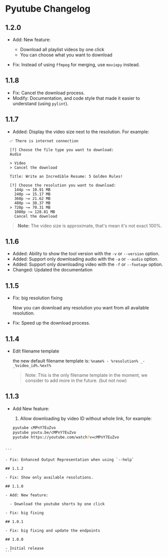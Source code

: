 # Pyutube Changelog

## 1.2.0

- Add: New feature:

  - Download all playlist videos by one click
  - You can choose what you want to download

- Fix: Instead of using `ffmpeg` for merging, use `moviepy` instead.

## 1.1.8

- Fix: Cancel the download process.
- Modify: Documentation, and code style that made it easier to understand (using `pylint`).

## 1.1.7

- Added: Display the video size next to the resolution.
  For example:

```
  ✅ There is internet connection

  [?] Choose the file type you want to download:
  Audio

  > Video
  > Cancel the download

  Title: Write an Incredible Resume: 5 Golden Rules!

  [?] Choose the resolution you want to download:
    144p ~= 10.91 MB
    240p ~= 15.17 MB
    360p ~= 21.62 MB
    480p ~= 38.37 MB
  > 720p ~= 70.31 MB
    1080p ~= 128.81 MB
    Cancel the download
```

> **Note:** The video size is approximate, that's mean it's not exact 100%.

## 1.1.6

- Added: Ability to show the tool version with the `-v` or `--version` option.
- Added: Support only downloading audio with the `-a` or `--audio` option.
- Added: Support only downloading video with the `-f` or `--footage` option.
- Changed: Updated the documentation

## 1.1.5

- Fix: big resolution fixing

  Now you can download any resolution you want from all available resolution.

- Fix: Speed up the download process.

## 1.1.4

- Edit filename template

  the new default filename template is:
  `%name% - %resolution% _-_%video_id%.%ext%`

  > Note: This is the only filename template in the moment, we consider to add more in the future. (but not now)

## 1.1.3

- Add New feature:

  1. Allow downloading by video ID without whole link, for example:

  ```bash
  pyutube cMPnY7EuZvo
  pyutube youtu.be/cMPnY7EuZvo
  pyutube https://youtube.com/watch?v=cMPnY7EuZvo
  ```

````

```

- Fix: Enhanced Output Representation when using `--help`

## 1.1.2

- Fix: Show only available resolutions.

## 1.1.0

- Add: New feature:

  - Download the youtube shorts by one click

- Fix: big fixing

## 1.0.1

- Fix: big fixing and update the endpoints

## 1.0.0

- Initial release
```
````
